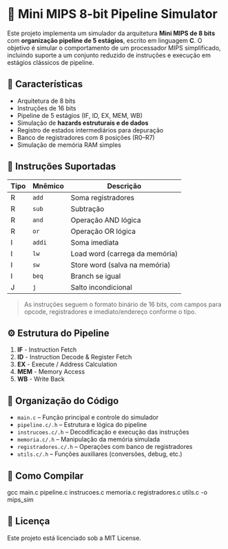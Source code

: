 # 🧠 Mini MIPS 8-bit Pipeline Simulator

Este projeto implementa um simulador da arquitetura **Mini MIPS de 8 bits** com **organização pipeline de 5 estágios**, escrito em linguagem **C**. O objetivo é simular o comportamento de um processador MIPS simplificado, incluindo suporte a um conjunto reduzido de instruções e execução em estágios clássicos de pipeline.

## 🚀 Características

- Arquitetura de 8 bits
- Instruções de 16 bits
- Pipeline de 5 estágios (IF, ID, EX, MEM, WB)
- Simulação de **hazards estruturais e de dados**
- Registro de estados intermediários para depuração
- Banco de registradores com 8 posições (R0–R7)
- Simulação de memória RAM simples

## 🧩 Instruções Suportadas

| Tipo | Mnêmico | Descrição                 |
|------|---------|---------------------------|
| R    | `add`   | Soma registradores        |
| R    | `sub`   | Subtração                 |
| R    | `and`   | Operação AND lógica       |
| R    | `or`    | Operação OR lógica        |
| I    | `addi`  | Soma imediata             |
| I    | `lw`    | Load word (carrega da memória) |
| I    | `sw`    | Store word (salva na memória) |
| I    | `beq`   | Branch se igual           |
| J    | `j`     | Salto incondicional       |

> As instruções seguem o formato binário de 16 bits, com campos para opcode, registradores e imediato/endereço conforme o tipo.

## ⚙️ Estrutura do Pipeline

1. **IF** - Instruction Fetch  
2. **ID** - Instruction Decode & Register Fetch  
3. **EX** - Execute / Address Calculation  
4. **MEM** - Memory Access  
5. **WB** - Write Back

## 📁 Organização do Código

- `main.c` – Função principal e controle do simulador
- `pipeline.c/.h` – Estrutura e lógica do pipeline
- `instrucoes.c/.h` – Decodificação e execução das instruções
- `memoria.c/.h` – Manipulação da memória simulada
- `registradores.c/.h` – Operações com banco de registradores
- `utils.c/.h` – Funções auxiliares (conversões, debug, etc.)

## 🔧 Como Compilar

gcc main.c pipeline.c instrucoes.c memoria.c registradores.c utils.c -o mips_sim

## 📄 Licença
Este projeto está licenciado sob a MIT License.
